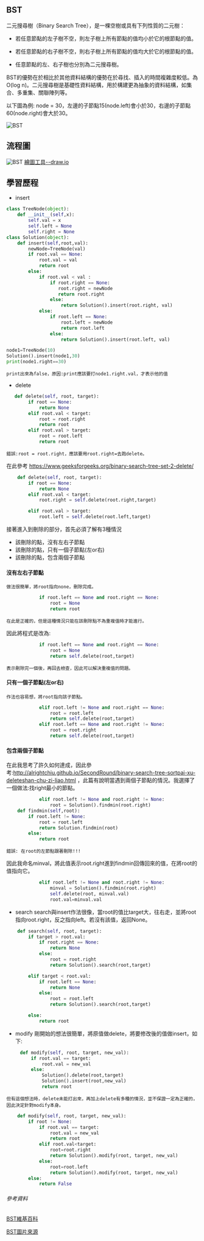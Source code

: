 ## BST
二元搜尋樹（Binary Search Tree），是一棵空樹或具有下列性質的二元樹：

* 若任意節點的左子樹不空，則左子樹上所有節點的值均小於它的根節點的值。

* 若任意節點的右子樹不空，則右子樹上所有節點的值均大於它的根節點的值。

* 任意節點的左、右子樹也分別為二元搜尋樹。

BST的優勢在於相比於其他資料結構的優勢在於尋找、插入的時間複雜度較低。為 O(log n)。二元搜尋樹是基礎性資料結構，用於構建更為抽象的資料結構，如集合、多重集、關聯陣列等。

以下圖為例:
node = 30，左邊的子節點15(node.left)會小於30，右邊的子節點60(node.right)會大於30。

![BST](https://github.com/tzuying0312/Learning-Code/blob/master/photo/binary-search-tree.png)

## 流程圖
![BST](https://github.com/tzuying0312/Learning-Code/blob/master/photo/BST.jpg)
[繪圖工具--draw.io](https://www.draw.io/)

## 學習歷程
* insert
```python
class TreeNode(object):
    def __init__(self,x):
        self.val = x
        self.left = None
        self.right = None
class Solution(object):
    def insert(self,root,val):
        newNode=TreeNode(val)
        if root.val == None: 
            root.val = val 
            return root
        else: 
            if root.val < val :
                if root.right == None: 
                   root.right = newNode
                   return root.right
                else: 
                    return Solution().insert(root.right, val) 
            else: 
                if root.left == None: 
                    root.left = newNode 
                    return root.left
                else: 
                    return Solution().insert(root.left, val)

node1=TreeNode(10)
Solution().insert(node1,30)
print(node1.right==30)
```
    print出來為false，原因:print應該要打node1.right.val，才表示他的值
    
* delete
```python
   def delete(self, root, target):
        if root == None: 
            return None
        elif root.val < target:
            root = root.right
            return root
        elif root.val > target:
            root = root.left
            return root
```
    
    錯誤:root = root.right，應該要用root.right=去跑delete。
    
在此參考 https://www.geeksforgeeks.org/binary-search-tree-set-2-delete/
    
```python
    def delete(self, root, target):
        if root == None:
            return None
        elif root.val < target:
            root.right = self.delete(root.right,target)

        elif root.val > target:
            root.left = self.delete(root.left,target)
```
接著進入到刪除的部分，首先必須了解有3種情況
* 該刪除的點，沒有左右子節點
* 該刪除的點，只有一個子節點(左or右)
* 該刪除的點，包含兩個子節點

#### 沒有左右子節點
    做法很簡單，將root指向none，刪除完成。
```python
            if root.left == None and root.right == None:
                root = None
                return root
```
    在此是正確的，但是這種情況只能在該刪除點不為重複值時才能進行。

因此將程式是改為:
```python
            if root.left == None and root.right == None:
                root = None
                return self.delete(root,target)
```
    表示刪除完一個後，再回去檢查，因此可以解決重複值的問題。
#### 只有一個子節點(左or右)
    作法也容易想，將root指向該子節點。
```python
            elif root.left != None and root.right == None:
                root = root.left
                return self.delete(root,target)
            elif root.left == None and root.right != None:
                root = root.right
                return self.delete(root,target)
```
#### 包含兩個子節點
 在此我思考了許久如何達成，因此參考:http://alrightchiu.github.io/SecondRound/binary-search-tree-sortpai-xu-deleteshan-chu-zi-liao.html ，此篇有說明當遇到兩個子節點的情況。我選擇了一個做法:找right最小的節點。
```python
            elif root.left != None and root.right != None:
                root = Solution().findmin(root.right)
    def findmin(self,root):
        if root.left != None:
            root = root.left
            return Solution.findmin(root)
        else:
            return root
```
    錯誤: 在root的左節點跟著刪除!!!
    
因此我命名minval，將此值表示root.right進到findmin回傳回來的值，在將root的值指向它。
```python
            elif root.left != None and root.right != None:
                minval = Solution().findmin(root.right)
                self.delete(root, minval.val)
                root.val=minval.val
```

* search
search與insert作法很像，當root的值比target大，往右走，並將root指向root.right，反之指向left。若沒有該值，返回None。
```python
    def search(self, root, target):
        if target > root.val:
            if root.right == None:
                return None
            else:
                root = root.right
                return Solution().search(root,target) 

        elif target < root.val:
            if root.left == None:
                return None           
            else:
                root = root.left
                return Solution().search(root,target)

        else:
            return root
```

* modify
剛開始的想法很簡單，將原值做delete，將要修改後的值做insert，如下:
```python
     def modify(self, root, target, new_val):
         if root.val == target:
             root.val = new_val
         else:
             Solution().delete(root,target)
             Solution().insert(root,new_val)
             return root
```
    但有這個想法時，delete未能打出來，再加上delete有多種的情況，並不保證一定為正確的，因此決定針對modify本身。
```python
    def modify(self, root, target, new_val):
        if root != None:
            if root.val == target:
                root.val = new_val
                return root  
            elif root.val<target:
                root=root.right
                return Solution().modify(root, target, new_val)
            else:
                root=root.left
                return Solution().modify(root, target, new_val)       
        else:
            return False
```
 
###### 參考資料
[BST維基百科](https://zh.wikipedia.org/wiki/%E4%BA%8C%E5%85%83%E6%90%9C%E5%B0%8B%E6%A8%B9)

[BST圖片來源](https://www.javatpoint.com/binary-search-tree)
